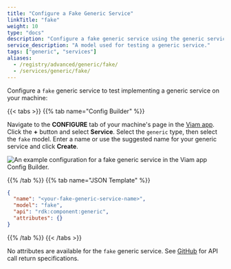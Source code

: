 ```yaml
---
title: "Configure a Fake Generic Service"
linkTitle: "fake"
weight: 10
type: "docs"
description: "Configure a fake generic service using the generic service API."
service_description: "A model used for testing a generic service."
tags: ["generic", "services"]
aliases:
  - /registry/advanced/generic/fake/
  - /services/generic/fake/
---
```


Configure a `fake` generic service to test implementing a generic service on your machine:

{{< tabs >}}
{{% tab name="Config Builder" %}}

Navigate to the **CONFIGURE** tab of your machine's page in the [Viam app](https://app.viam.com).
Click the **+** button and select **Service**.
Select the `generic` type, then select the `fake` model.
Enter a name or use the suggested name for your generic service and click **Create**.

![An example configuration for a fake generic service in the Viam app Config Builder.](/services/fake-generic-service-config.png)

{{% /tab %}}
{{% tab name="JSON Template" %}}

```json {class="line-numbers linkable-line-numbers"}
{
  "name": "<your-fake-generic-service-name>",
  "model": "fake",
  "api": "rdk:component:generic",
  "attributes": {}
}
```

{{% /tab %}}
{{< /tabs >}}

No attributes are available for the `fake` generic service.
See [GitHub](https://github.com/viamrobotics/rdk/blob/main/services/generic/fake/generic.go) for API call return specifications.
